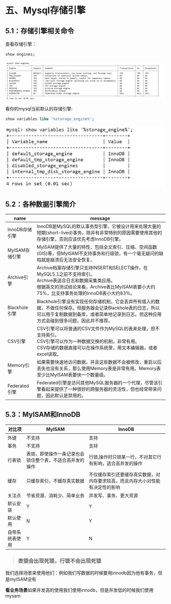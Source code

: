 # 五、Mysql存储引擎



## 5.1：存储引擎相关命令



查看存储引擎：



```sql
show engines;
```



<img src="./images/image-20201021150602684.png" alt="image-20201021150602684" />



看你的mysql当前默认的存储引擎:



```sql
show variables like '%storage_engine%';
```



<img src="./images/image-20201021150714365.png" alt="image-20201021150714365" />



## 5.2：各种数据引擎简介



| name           | message                                                      |
| -------------- | ------------------------------------------------------------ |
| InnoDB存储引擎 | InnoDB是MySQL的默认事务型引擎，它被设计用来处理大量的短期(short-lived)事务。除非有非常特别的原因需要使用其他的存储引擎，否则应该优先考虑InnoDB引擎。 |
| MyISAM存储引擎 | MyISAM提供了大量的特性，包括全文索引、压缩、空间函数(GIS)等，但MyISAM不支持事务和行级锁，有一个毫无疑问的缺陷就是崩溃后无法安全恢复。 |
| Archive引擎    | Archive档案存储引擎只支持INSERT和SELECT操作，在MySQL5.1之前不支持索引。<br/>Archive表适合日志和数据采集类应用。<br/>根据英文的测试结论来看，Archive表比MyISAM表要小大约75%，比支持事务处理的InnoDB表小大约83%。 |
| Blackhole引擎  | Blackhole引擎没有实现任何存储机制，它会丢弃所有插入的数据，不做任何保存。但服务器会记录Blackhole表的日志，所以可以用于复制数据到备库，或者简单地记录到日志。但这种应用方式会碰到很多问题，因此并不推荐。 |
| CSV引擎        | CSV引擎可以将普通的CSV文件作为MySQL的表来处理，但不支持索引。<br/>CSV引擎可以作为一种数据交换的机制，非常有用。<br/>CSV存储的数据直接可以在操作系统里，用文本编辑器，或者excel读取。 |
| Memory引擎     | 如果需要快速地访问数据，并且这些数据不会被修改，重启以后丢失也没有关系，那么使用Memory表是非常有用。Memory表至少比MyISAM表要快一个数量级。 |
| Federated引擎  | Federated引擎是访问其他MySQL服务器的一个代理，尽管该引擎看起来提供了一种很好的跨服务器的灵活性，但也经常带来问题，因此默认是禁用的。 |



## 5.3：MyISAM和InnoDB

 

| 对比项 | MyISAM | InnoDB |
| ------ | ------ | ------ |
|外键	|不支持|	支持|
|事务	|不支持|支持|
|行表锁	|表锁，即使操作一条记录也会锁住整个表，不适合高并发的操作|	行锁,操作时只锁某一行，不对其它行有影响，适合高并发的操作|
|缓存	|只缓存索引，不缓存真实数据| 不仅缓存索引还要缓存真实数据，对内存要求较高，而且内存大小对性能有决定性的影响 |
|关注点	|节省资源、消耗少、简单业务| 并发写、事务、更大资源 |
|默认安装	|Y| Y |
|默认使用	|N| Y |
|自带系统表使用	|Y| N |


> ### 表锁会出现死锁，行锁不会出现死锁



我们选择场景来使用他们：例如我们写数据的时候要用innodb因为他有事务，但是myISAM没有

**看业务场景**如果并发高的使用我们使用innodb，但是并发低的时候我们使用mysam




